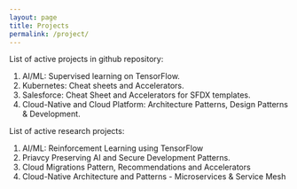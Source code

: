 ```yaml
---
layout: page
title: Projects
permalink: /project/
---
```

List of active projects in github repository:

1. AI/ML: Supervised learning on TensorFlow.
2. Kubernetes: Cheat sheets and Accelerators.
3. Salesforce: Cheat Sheet and Accelerators for SFDX templates.
4. Cloud-Native and Cloud Platform: Architecture Patterns, Design Patterns & Development.

List of active research projects:

1. AI/ML: Reinforcement Learning using TensorFlow
2. Priavcy Preserving AI and Secure Development Patterns.
3. Cloud Migrations Pattern, Recommendations and Accelerators
4. Cloud-Native Architecture and Patterns - Microservices & Service Mesh